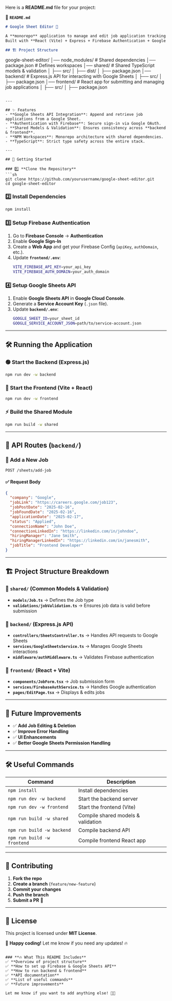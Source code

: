 Here is a **README.md** file for your project:  

📂 **`README.md`**  
```md
# Google Sheet Editor 🚀  

A **monorepo** application to manage and edit job application tracking inside a **Google Sheet**.  
Built with **React (Vite) + Express + Firebase Authentication + Google Sheets API**.

## 🏗️ Project Structure  
```
google-sheet-editor/
│── node_modules/       # Shared dependencies
│── package.json        # Defines workspaces
│── shared/             # Shared TypeScript models & validation
│   ├── src/
│   ├── dist/
│   ├── package.json
│── backend/            # Express.js API for interacting with Google Sheets
│   ├── src/
│   ├── package.json
│── frontend/           # React app for submitting and managing job applications
│   ├── src/
│   ├── package.json
```

---

## ✨ Features
- **Google Sheets API Integration**: Append and retrieve job applications from a Google Sheet.
- **Authentication with Firebase**: Secure sign-in via Google OAuth.
- **Shared Models & Validation**: Ensures consistency across **backend & frontend**.
- **NPM Workspaces**: Monorepo architecture with shared dependencies.
- **TypeScript**: Strict type safety across the entire stack.

---

## 🚀 Getting Started  

### 1️⃣ **Clone the Repository**  
```sh
git clone https://github.com/yourusername/google-sheet-editor.git
cd google-sheet-editor
```

### 2️⃣ **Install Dependencies**  
```sh
npm install
```

### 3️⃣ **Setup Firebase Authentication**
1. Go to **Firebase Console** → **Authentication**  
2. Enable **Google Sign-In**  
3. Create a **Web App** and get your Firebase Config (`apiKey`, `authDomain`, etc.).  
4. Update **`frontend/.env`**:
   ```sh
   VITE_FIREBASE_API_KEY=your_api_key
   VITE_FIREBASE_AUTH_DOMAIN=your_auth_domain
   ```

### 4️⃣ **Setup Google Sheets API**
1. Enable **Google Sheets API** in **Google Cloud Console**.  
2. Generate a **Service Account Key** (`.json` file).  
3. Update **`backend/.env`**:
   ```sh
   GOOGLE_SHEET_ID=your_sheet_id
   GOOGLE_SERVICE_ACCOUNT_JSON=path/to/service-account.json
   ```

---

## 🛠️ Running the Application

### **🟢 Start the Backend (Express.js)**
```sh
npm run dev -w backend
```

### **🔵 Start the Frontend (Vite + React)**
```sh
npm run dev -w frontend
```

### **⚡ Build the Shared Module**
```sh
npm run build -w shared
```

---

## 📜 API Routes (`backend/`)
### **📌 Add a New Job**
```http
POST /sheets/add-job
```
#### ✅ **Request Body**
```json
{
  "company": "Google",
  "jobLink": "https://careers.google.com/job123",
  "jobPostDate": "2025-02-16",
  "jobFoundDate": "2025-02-16",
  "applicationDate": "2025-02-17",
  "status": "Applied",
  "connectionName": "John Doe",
  "connectionLinkedIn": "https://linkedin.com/in/johndoe",
  "hiringManager": "Jane Smith",
  "hiringManagerLinkedIn": "https://linkedin.com/in/janesmith",
  "jobTitle": "Frontend Developer"
}
```

---

## 🏗️ Project Structure Breakdown

### **📂 `shared/` (Common Models & Validation)**
- **`models/Job.ts`** → Defines the Job type  
- **`validations/jobValidation.ts`** → Ensures job data is valid before submission  

### **📂 `backend/` (Express.js API)**
- **`controllers/SheetsController.ts`** → Handles API requests to Google Sheets  
- **`services/GoogleSheetsService.ts`** → Manages Google Sheets interactions  
- **`middleware/authMiddleware.ts`** → Validates Firebase authentication  

### **📂 `frontend/` (React + Vite)**
- **`components/JobForm.tsx`** → Job submission form  
- **`services/FirebaseAuthService.ts`** → Handles Google authentication  
- **`pages/EditPage.tsx`** → Displays & edits jobs  

---

## 🚀 Future Improvements
- ✅ **Add Job Editing & Deletion**
- ✅ **Improve Error Handling**
- ✅ **UI Enhancements**
- ✅ **Better Google Sheets Permission Handling**

---

## 🛠️ Useful Commands
| Command | Description |
|---------|-------------|
| `npm install` | Install dependencies |
| `npm run dev -w backend` | Start the backend server |
| `npm run dev -w frontend` | Start the frontend (Vite) |
| `npm run build -w shared` | Compile shared models & validation |
| `npm run build -w backend` | Compile backend API |
| `npm run build -w frontend` | Compile frontend React app |

---

## 🎉 Contributing
1. **Fork the repo**  
2. **Create a branch** (`feature/new-feature`)  
3. **Commit your changes**  
4. **Push the branch**  
5. **Submit a PR** 🚀  

---

## 📜 License
This project is licensed under **MIT License**.

🚀 **Happy coding!** Let me know if you need any updates! 🔥  
```  

### **🔥 What This README Includes**
✅ **Overview of project structure**  
✅ **How to set up Firebase & Google Sheets API**  
✅ **How to run backend & frontend**  
✅ **API documentation**  
✅ **List of useful commands**  
✅ **Future improvements**  

Let me know if you want to add anything else! 🚀🔥